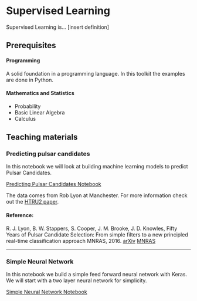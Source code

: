 # Supervised Learning

Supervised Learning is... [insert definition]

## Prerequisites

#### Programming
A solid foundation in a programming language. In this toolkit the examples are done in Python.

#### Mathematics and Statistics
* Probability
* Basic Linear Algebra
* Calculus

## Teaching materials

### Predicting pulsar candidates

In this notebook we will look at building machine learning models to predict Pulsar Candidates.

[Predicting Pulsar Candidates Notebook](Predicting_Pulsar_Candidates.ipynb)

The data comes from Rob Lyon at Manchester. For more information check out the [HTRU2 paper](https://figshare.com/articles/HTRU2/3080389/1).

#### Reference:
R. J. Lyon, B. W. Stappers, S. Cooper, J. M. Brooke, J. D. Knowles, Fifty Years of Pulsar Candidate Selection: From simple filters to a new principled real-time classification approach MNRAS, 2016. [arXiv](https://arxiv.org/pdf/1603.05166.pdf) [MNRAS](https://academic.oup.com/mnras/article-abstract/459/1/1104/2608953/Fifty-years-of-pulsar-candidate-selection-from)

---

### Simple Neural Network

In this notebook we build a simple feed forward neural network with Keras. We will start with a two layer neural network for simplicity.

[Simple Neural Network Notebook](Simple_Neural_Network.ipynb)